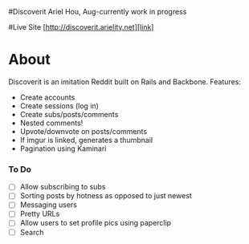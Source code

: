 #Discoverit
Ariel Hou, Aug-currently work in progress

#Live Site
[http://discoverit.arielity.net][link]

[link]: http://discoverit.arielity.net

# About
Discoverit is an imitation Reddit built on Rails and Backbone. Features:

- Create accounts
- Create sessions (log in)
- Create subs/posts/comments
- Nested comments!
- Upvote/downvote on posts/comments
- If imgur is linked, generates a thumbnail
- Pagination using Kaminari


### To Do
- [ ] Allow subscribing to subs
- [ ] Sorting posts by hotness as opposed to just newest
- [ ] Messaging users
- [ ] Pretty URLs
- [ ] Allow users to set profile pics using paperclip
- [ ] Search
